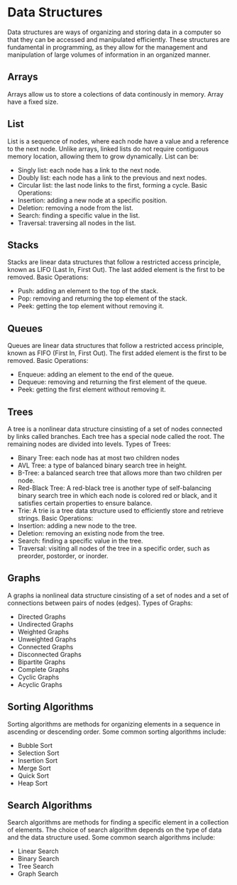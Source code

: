 # Data Structures
Data structures are ways of organizing and storing data in a computer so that they can be accessed and manipulated efficiently. These structures are fundamental in programming, as they allow for the management and manipulation of large volumes of information in an organized manner.

## Arrays
Arrays allow us to store a colections of data continously in memory. Array have a fixed size.

## List
List is a sequence of nodes, where each node have a value and a reference to the next node. Unlike arrays, linked lists do not require contiguous memory location, allowing them to grow dynamically.
List can be:
- Singly list: each node has a link to the next node.
- Doubly list: each node has a link to the previous and next nodes.
- Circular list: the last node links to the first, forming a cycle.
Basic Operations:
- Insertion: adding a new node at a specific position.
- Deletion: removing a node from the list.
- Search: finding a specific value in the list.
- Traversal: traversing all nodes in the list.

## Stacks
Stacks are linear data structures that follow a restricted access principle, known as LIFO (Last In, First Out). The last added element is the first to be removed.
Basic Operations:
- Push: adding an element to the top of the stack.
- Pop: removing and returning the top element of the stack.
- Peek: getting the top element without removing it.

## Queues
Queues are linear data structures that follow a restricted access principle, known as FIFO (First In, First Out). The first added element is the first to be removed.
Basic Operations:
- Enqueue: adding an element to the end of the queue.
- Dequeue: removing and returning the first element of the queue.
- Peek: getting the first element without removing it.

## Trees
A tree is a nonlinear data structure cinsisting of a set of nodes connected by links called branches. Each tree has a special node called the root. The remaining nodes are divided into levels.
Types of Trees:
- Binary Tree: each node has at most two children nodes
- AVL Tree: a type of balanced binary search tree in height.
- B-Tree: a balanced search tree that allows more than two children per node.
- Red-Black Tree: A red-black tree is another type of self-balancing binary search tree in which each node is colored red or black, and it satisfies certain properties to ensure balance.
- Trie: A trie is a tree data structure used to efficiently store and retrieve strings.
Basic Operations:
- Insertion: adding a new node to the tree.
- Deletion: removing an existing node from the tree.
- Search: finding a specific value in the tree.
- Traversal: visiting all nodes of the tree in a specific order, such as preorder, postorder, or inorder.

## Graphs
A graphs ia nonlineal data structure cinsisting of a set of nodes and a set of connections between pairs of nodes (edges).
Types of Graphs:
- Directed Graphs 
- Undirected Graphs
- Weighted Graphs
- Unweighted Graphs
- Connected Graphs
- Disconnected Graphs
- Bipartite Graphs
- Complete Graphs
- Cyclic Graphs
- Acyclic Graphs

## Sorting Algorithms
Sorting algorithms are methods for organizing elements in a sequence in ascending or descending order.
Some common sorting algorithms include:
- Bubble Sort
- Selection Sort
- Insertion Sort
- Merge Sort
- Quick Sort
- Heap Sort

## Search Algorithms
Search algorithms are methods for finding a specific element in a collection of elements. The choice of search algorithm depends on the type of data and the data structure used.
Some common search algorithms include:
- Linear Search
- Binary Search
- Tree Search
- Graph Search